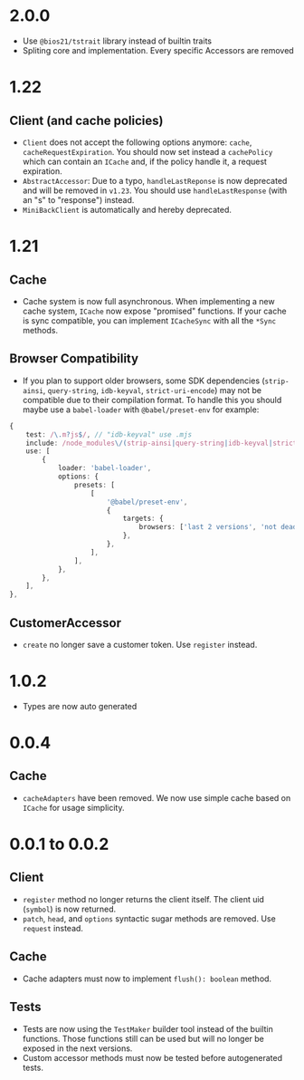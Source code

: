 # 2.0.0
- Use `@bios21/tstrait` library instead of builtin traits
- Spliting core and implementation. Every specific Accessors are removed

# 1.22
## Client (and cache policies)
- `Client` does not accept the following options anymore: `cache`, `cacheRequestExpiration`. You should now set instead a `cachePolicy` which can contain an `ICache` and, if the policy handle it, a request expiration.
- `AbstractAccessor`: Due to a typo, `handleLastReponse` is now deprecated and will be removed in `v1.23`. You should use `handleLastResponse` (with an "s" to "response") instead.
- `MiniBackClient` is automatically and hereby deprecated.

# 1.21
## Cache
- Cache system is now full asynchronous. When implementing a new cache system, `ICache` now expose "promised" functions. If your cache is sync compatible, you can implement `ICacheSync` with all the `*Sync` methods.

## Browser Compatibility
- If you plan to support older browsers, some SDK dependencies (`strip-ainsi`, `query-string`, `idb-keyval`, `strict-uri-encode`) may not be compatible due to their compilation format. To handle this you should maybe use a `babel-loader` with `@babel/preset-env` for example:
```ts
{
    test: /\.m?js$/, // "idb-keyval" use .mjs
    include: /node_modules\/(strip-ainsi|query-string|idb-keyval|strict-uri-encode)/,
    use: [
        {
            loader: 'babel-loader',
            options: {
                presets: [
                    [
                        '@babel/preset-env',
                        {
                            targets: {
                                browsers: ['last 2 versions', 'not dead'],
                            },
                        },
                    ],
                ],
            },
        },
    ],
},
```

## CustomerAccessor
- `create` no longer save a customer token. Use `register` instead.

# 1.0.2
- Types are now auto generated

# 0.0.4
## Cache
- `cacheAdapters` have been removed. We now use simple cache based on `ICache` for usage simplicity.

# 0.0.1 to 0.0.2
## Client
- `register` method no longer returns the client itself. The client uid (`symbol`) is now returned.
- `patch`, `head`, and `options` syntactic sugar methods are removed. Use `request` instead.

## Cache
- Cache adapters must now to implement `flush(): boolean` method.

## Tests
- Tests are now using the `TestMaker` builder tool instead of the builtin functions. Those functions still can be used but will no longer be exposed in the next versions.
- Custom accessor methods must now be tested before autogenerated tests.
